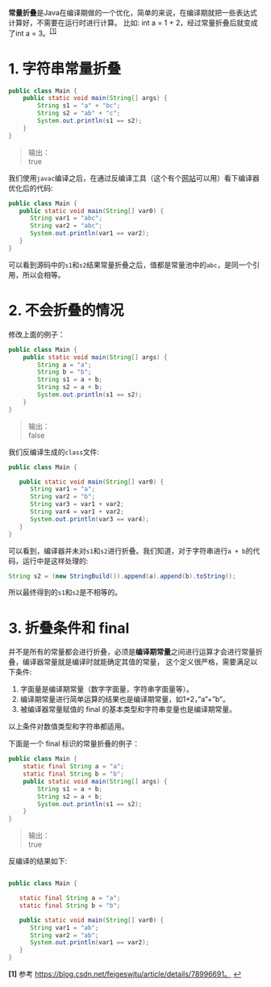 **常量折叠**是Java在编译期做的一个优化，简单的来说，在编译期就把一些表达式计算好，不需要在运行时进行计算。
比如: int a = 1 + 2，经过常量折叠后就变成了int a = 3。<sup id="a1">[\[1\]](#f1)</sup>

# 1. 字符串常量折叠
```java
public class Main {
    public static void main(String[] args) {
        String s1 = "a" + "bc";
        String s2 = "ab" + "c";
        System.out.println(s1 == s2);
    }
}
```
> 输出：  
> true

我们使用`javac`编译之后，在通过反编译工具（这个有个[网站][re-compile]可以用）看下编译器优化后的代码:
```java
public class Main {
   public static void main(String[] var0) {
      String var1 = "abc";
      String var2 = "abc";
      System.out.println(var1 == var2);
   }
}
```
可以看到源码中的`s1`和`s2`结果常量折叠之后，值都是常量池中的`abc`，是同一个引用，所以会相等。

# 2. 不会折叠的情况

修改上面的例子：
```java
public class Main {
    public static void main(String[] args) {
        String a = "a";
        String b = "b";
        String s1 = a + b;
        String s2 = a + b;
        System.out.println(s1 == s2);
    }
}
```
> 输出：  
> false

我们反编译生成的`class`文件:
```java
public class Main {

   public static void main(String[] var0) {
      String var1 = "a";
      String var2 = "b";
      String var3 = var1 + var2;
      String var4 = var1 + var2;
      System.out.println(var3 == var4);
   }
}
```
可以看到，编译器并未对`s1`和`s2`进行折叠。我们知道，对于字符串进行`a + b`的代码，运行中是这样处理的:
```java
String s2 = (new StringBuild()).append(a).append(b).toString();
```
所以最终得到的`s1`和`s2`是不相等的。

# 3. 折叠条件和 final

并不是所有的常量都会进行折叠，必须是**编译期常量**之间进行运算才会进行常量折叠，编译器常量就是编译时就能确定其值的常量，
这个定义很严格，需要满足以下条件:
1. 字面量是编译期常量（数字字面量，字符串字面量等）。
2. 编译期常量进行简单运算的结果也是编译期常量，如1+2，”a”+”b”。
3. 被编译器常量赋值的 final 的基本类型和字符串变量也是编译期常量。

以上条件对数值类型和字符串都适用。

下面是一个 final 标识的常量折叠的例子：
```java
public class Main {
    static final String a = "a";
    static final String b = "b";
    public static void main(String[] args) {
        String s1 = a + b;
        String s2 = a + b;
        System.out.println(s1 == s2);
    }
}
```
> 输出：  
> true

反编译的结果如下:
```java

public class Main {

   static final String a = "a";
   static final String b = "b";

   public static void main(String[] var0) {
      String var1 = "ab";
      String var2 = "ab";
      System.out.println(var1 == var2);
   }
}
```


[re-compile]: http://javare.cn/

<b id="f1">\[1\]</b> 参考 https://blog.csdn.net/feigeswjtu/article/details/78996691。 [↩](#a1)